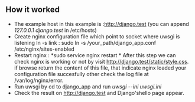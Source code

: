 ## How it worked
* The example host in this example is :http://django.test (you can append *127.0.0.1 django.test* in /etc/hosts)
* Create nginx configuration file which point to socket where uwsgi is listening
ln -s link : sudo ln -s /your_path/django_app.conf /etc/nginx/sites-enabled
* Restart nginx : *sudo service nginx restart *
After this step we can check nginx is working or not by visit http://django.test/static/style.css. if browse return the content of this file, that indicate nginx loaded your configuration file succesfully other check the log file at /var/log/nginx/error.
* Run uwsgi by cd to django_app and run *uwsgi --ini uwsgi.ini*
* Check the result on http://django.test and Django'shello page appear.